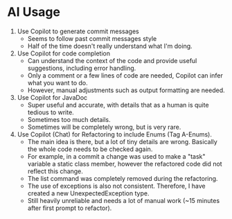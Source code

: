 # AI Usage

1. Use Copilot to generate commit messages
    - Seems to follow past commit messages style
    - Half of the time doesn't really understand what I'm doing.
2. Use Copilot for code completion
    - Can understand the context of the code and provide useful suggestions, including error handling.
    - Only a comment or a few lines of code are needed, Copilot can infer what you want to do.
    - However, manual adjustments such as output formatting are needed.
3. Use Copilot for JavaDoc
    - Super useful and accurate, with details that as a human is quite tedious to write.
    - Sometimes too much details.
    - Sometimes will be completely wrong, but is very rare.
4. Use Copilot (Chat) for Refactoring to include Enums (Tag A-Enums).
    - The main idea is there, but a lot of tiny details are wrong. Basically the whole code needs to be checked again.
    - For example, in a commit a change was used to make a "task" variable a static class member,
        however the refactored code did not reflect this change.
    - The list command was completely removed during the refactoring.
    - The use of exceptions is also not consistent. Therefore, I have created a new UnexpectedException type.
    - Still heavily unreliable and needs a lot of manual work (~15 minutes after first prompt to refactor).